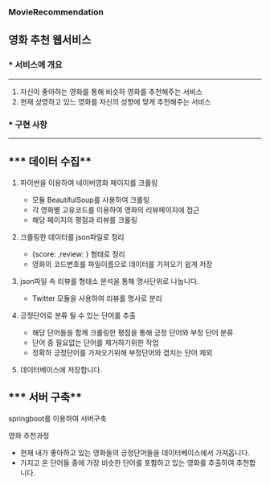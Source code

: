 ### MovieRecommendation
영화 추천 웹서비스 
-------------------------------

### * 서비스에 개요
-------------------------------
1. 자신이 좋아하는 영화를 통해 비슷하 영화를 추천해주는 서비스
2. 현재 상영하고 있느 영화를 자신의 성향에 맞게 추천해주는 서비스


### * 구현 사항
-------------------------------
*** 데이터 수집**
-------------------------------
1. 파이썬을 이용하여 네이버영화 페이지를 크롤링
   - 모듈 BeautifulSoup를 사용하여 크롤링
   - 각 영화별 고유코드를 이용하여 영화의 리뷰페이지에 접근
   - 해당 페이지의 평점과 리뷰를 크롤링
   
2. 크롤링한 데이터를 json파일로 정리
   - {score: ,review: } 형태로 정리
   - 영화의 코드번호를 파일이름으로 데이터를 가져오기 쉽게 저장
   
3. json파일 속 리뷰를 형태소 분석을 통해 명사단위로 나눕니다.
   - Twitter 모듈을 사용하여 리뷰를 명사로 분리

4. 긍정단어로 분류 될 수 있는 단어를 추출
   - 해당 단어들을 함께 크롤링한 평점을 통해 긍정 단어와 부정 단어 분류
   - 단어 중 필요없는 단어를 제거하기위한 작업
   - 정확하 긍정단어를 가져오기위해 부정단어와 겹치는 단어 제외

5. 데이터베이스에 저장합니다.

*** 서버 구축**
-------------------------------
springboot를 이용하여 서버구축



영화 추천과정
- 현재 내가 좋아하고 있는 영화들의 긍정단어들을 데이터베이스에서 가져옵니다.
- 가지고 온 단어들 중에 가장 비슷한 단어를 포함하고 있는 영화를 추출하여 추천합니다.
